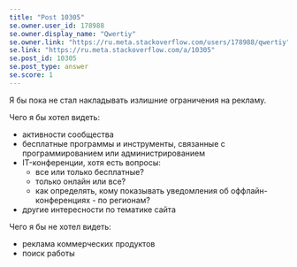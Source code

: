 ```yaml
---
title: "Post 10305"
se.owner.user_id: 178988
se.owner.display_name: "Qwertiy"
se.owner.link: "https://ru.meta.stackoverflow.com/users/178988/qwertiy"
se.link: "https://ru.meta.stackoverflow.com/a/10305"
se.post_id: 10305
se.post_type: answer
se.score: 1
---
```

<p>Я бы пока не стал накладывать излишние ограничения на рекламу.</p>

<p>Чего я бы хотел видеть:</p>

<ul>
<li>активности сообщества</li>
<li>бесплатные программы и инструменты, связанные с программированием или администрированием</li>
<li>IT-конференции, хотя есть вопросы:

<ul>
<li>все или только бесплатные?</li>
<li>только онлайн или все?</li>
<li>как определять, кому показывать уведомления об оффлайн-конференциях - по регионам?</li>
</ul></li>
<li>другие интересности по тематике сайта</li>
</ul>

<p>Чего я бы не хотел видеть:</p>

<ul>
<li>реклама коммерческих продуктов</li>
<li>поиск работы</li>
</ul>
